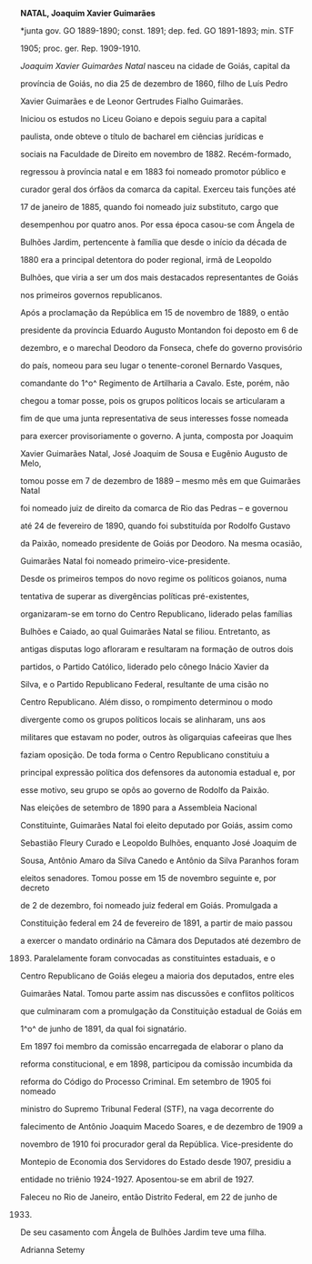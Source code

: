 **NATAL, Joaquim Xavier Guimarães**



\*junta gov. GO 1889-1890; const. 1891; dep. fed. GO 1891-1893; min. STF

1905; proc. ger. Rep. 1909-1910.



*Joaquim Xavier Guimarães Natal* nasceu na cidade de Goiás, capital da

província de Goiás, no dia 25 de dezembro de 1860, filho de Luís Pedro

Xavier Guimarães e de Leonor Gertrudes Fialho Guimarães.



Iniciou os estudos no Liceu Goiano e depois seguiu para a capital

paulista, onde obteve o título de bacharel em ciências jurídicas e

sociais na Faculdade de Direito em novembro de 1882. Recém-formado,

regressou à província natal e em 1883 foi nomeado promotor público e

curador geral dos órfãos da comarca da capital. Exerceu tais funções até

17 de janeiro de 1885, quando foi nomeado juiz substituto, cargo que

desempenhou por quatro anos. Por essa época casou-se com Ângela de

Bulhões Jardim, pertencente à família que desde o início da década de

1880 era a principal detentora do poder regional, irmã de Leopoldo

Bulhões, que viria a ser um dos mais destacados representantes de Goiás

nos primeiros governos republicanos.



Após a proclamação da República em 15 de novembro de 1889, o então

presidente da província Eduardo Augusto Montandon foi deposto em 6 de

dezembro, e o marechal Deodoro da Fonseca, chefe do governo provisório

do país, nomeou para seu lugar o tenente-coronel Bernardo Vasques,

comandante do 1^o^ Regimento de Artilharia a Cavalo. Este, porém, não

chegou a tomar posse, pois os grupos políticos locais se articularam a

fim de que uma junta representativa de seus interesses fosse nomeada

para exercer provisoriamente o governo. A junta, composta por Joaquim

Xavier Guimarães Natal, José Joaquim de Sousa e Eugênio Augusto de Melo,

tomou posse em 7 de dezembro de 1889 – mesmo mês em que Guimarães Natal

foi nomeado juiz de direito da comarca de Rio das Pedras – e governou

até 24 de fevereiro de 1890, quando foi substituída por Rodolfo Gustavo

da Paixão, nomeado presidente de Goiás por Deodoro. Na mesma ocasião,

Guimarães Natal foi nomeado primeiro-vice-presidente.



Desde os primeiros tempos do novo regime os políticos goianos, numa

tentativa de superar as divergências políticas pré-existentes,

organizaram-se em torno do Centro Republicano, liderado pelas famílias

Bulhões e Caiado, ao qual Guimarães Natal se filiou. Entretanto, as

antigas disputas logo afloraram e resultaram na formação de outros dois

partidos, o Partido Católico, liderado pelo cônego Inácio Xavier da

Silva, e o Partido Republicano Federal, resultante de uma cisão no

Centro Republicano. Além disso, o rompimento determinou o modo

divergente como os grupos políticos locais se alinharam, uns aos

militares que estavam no poder, outros às oligarquias cafeeiras que lhes

faziam oposição. De toda forma o Centro Republicano constituiu a

principal expressão política dos defensores da autonomia estadual e, por

esse motivo, seu grupo se opôs ao governo de Rodolfo da Paixão.



Nas eleições de setembro de 1890 para a Assembleia Nacional

Constituinte, Guimarães Natal foi eleito deputado por Goiás, assim como

Sebastião Fleury Curado e Leopoldo Bulhões, enquanto José Joaquim de

Sousa, Antônio Amaro da Silva Canedo e Antônio da Silva Paranhos foram

eleitos senadores. Tomou posse em 15 de novembro seguinte e, por decreto

de 2 de dezembro, foi nomeado juiz federal em Goiás. Promulgada a

Constituição federal em 24 de fevereiro de 1891, a partir de maio passou

a exercer o mandato ordinário na Câmara dos Deputados até dezembro de

1893. Paralelamente foram convocadas as constituintes estaduais, e o

Centro Republicano de Goiás elegeu a maioria dos deputados, entre eles

Guimarães Natal. Tomou parte assim nas discussões e conflitos políticos

que culminaram com a promulgação da Constituição estadual de Goiás em

1^o^ de junho de 1891, da qual foi signatário.



Em 1897 foi membro da comissão encarregada de elaborar o plano da

reforma constitucional, e em 1898, participou da comissão incumbida da

reforma do Código do Processo Criminal. Em setembro de 1905 foi nomeado

ministro do Supremo Tribunal Federal (STF), na vaga decorrente do

falecimento de Antônio Joaquim Macedo Soares, e de dezembro de 1909 a

novembro de 1910 foi procurador geral da República. Vice-presidente do

Montepio de Economia dos Servidores do Estado desde 1907, presidiu a

entidade no triênio 1924-1927. Aposentou-se em abril de 1927.



Faleceu no Rio de Janeiro, então Distrito Federal, em 22 de junho de

1933.



De seu casamento com Ângela de Bulhões Jardim teve uma filha.



Adrianna Setemy



